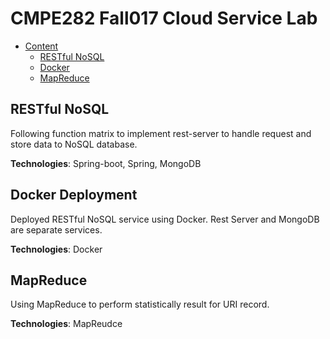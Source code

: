 # CMPE282 Fall017 Cloud Service Lab

- [Content](#CMPE282_Cloud_Service_course_project)
  - [RESTful NoSQL](#restful-nosql)
  - [Docker](#docker)
  - [MapReduce](#mapreduce)

## RESTful NoSQL

Following function matrix to implement rest-server to handle request and store data to NoSQL database.

**Technologies**: Spring-boot, Spring, MongoDB

## Docker Deployment

Deployed RESTful NoSQL service using Docker.
Rest Server and MongoDB are separate services.

**Technologies**: Docker

## MapReduce

Using MapReduce to perform statistically result for URI record.

**Technologies**: MapReudce
